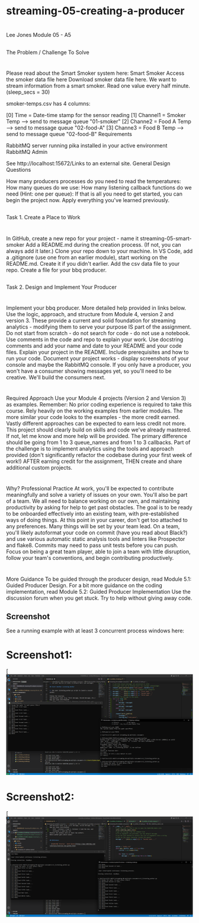 # streaming-05-creating-a-producer

#
Lee Jones 
Module 05 - A5

##
The Problem / Challenge To Solve
#
Please read about the Smart Smoker system here: Smart Smoker
Access the smoker data file here Download smoker data file here.
We want to stream information from a smart smoker. Read one value every half minute. (sleep_secs = 30)

smoker-temps.csv has 4 columns:

[0] Time = Date-time stamp for the sensor reading
[1] Channel1 = Smoker Temp --> send to message queue "01-smoker"
[2] Channe2 = Food A Temp --> send to message queue "02-food-A"
[3] Channe3 = Food B Temp --> send to message queue "02-food-B"
Requirements

RabbitMQ server running
pika installed in your active environment
RabbitMQ Admin

See http://localhost:15672/Links to an external site.
General Design Questions

How many producers processes do you need to read the temperatures:
How many queues do we use: 
How many listening callback functions do we need (Hint: one per queue): 
If that is all you need to get started, you can begin the project now. Apply everything you've learned previously. 

##
Task 1. Create a Place to Work
#
In GitHub, create a new repo for your project - name it streaming-05-smart-smoker
Add a README.md during the creation process. (If not, you can always add it later.)
Clone your repo down to your machine. 
In VS Code, add a .gitignore (use one from an earlier module), start working on the README.md. Create it if you didn't earlier.
Add the csv data file to your repo. 
Create a file for your bbq producer.
##
Task 2. Design and Implement Your Producer
#
Implement your bbq producer. More detailed help provided in links below. 
Use the logic, approach, and structure from Module 4, version 2 and version 3.
These provide a current and solid foundation for streaming analytics - modifying them to serve your purpose IS part of the assignment.
Do not start from scratch - do not search for code - do not use a notebook.
Use comments in the code and repo to explain your work. 
Use docstring comments and add your name and date to your README and your code files. 
Explain your project in the README. Include prerequisites and how to run your code. 
Document your project works - display screenshots of your console and maybe the RabbitMQ console. 
If you only have a producer, you won't have a consumer showing messages yet, so you'll need to be creative. We'll build the consumers next.
#
Required Approach
Use your Module 4 projects (Version 2 and Version 3) as examples.
Remember: No prior coding experience is required to take this course. Rely heavily on the working examples from earlier modules. 
The more similar your code looks to the examples - the more credit earned.
Vastly different approaches can be expected to earn less credit not more.
This project should clearly build on skills and code we've already mastered. If not, let me know and more help will be provided. 
The primary difference should be going from 1 to 3 queue_names and from 1 to 3 callbacks. 
Part of the challenge is to implement analytics using the tools and approach provided (don't significantly refactor the codebase during your first week of work!) 
AFTER earning credit for the assignment, THEN create and share additional custom projects. 
 
#
Why? Professional Practice
At work, you'll be expected to contribute meaningfully and solve a variety of issues on your own.
You'll also be part of a team. We all need to balance working on our own, and maintaining productivity by asking for help to get past obstacles.
The goal is to be ready to be onboarded effectively into an existing team, with pre-established ways of doing things.
At this point in your career, don't get too attached to any preferences.
Many things will be set by your team lead.
On a team, you'll likely autoformat your code on commit (have you read about Black?) and use various automatic static analysis tools and linters like Prospector and flake8. Commits may need to pass unit tests before you can push. 
Focus on being a great team player, able to join a team with little disruption, follow your team's conventions, and begin contributing productively. 
 
#
More Guidance
To be guided through the producer design, read Module 5.1: Guided Producer Design.
For a bit more guidance on the coding implementation, read Module 5.2: Guided Producer Implementation
Use the discussion forum when you get stuck.
Try to help without giving away code. 






## Screenshot

See a running example with at least 3 concurrent process windows here:

# Screenshot1: 
[![Screenshot 1](https://github.com/IamLimaEchoEcho/streaming-04-multiple-consumers/blob/main/Screenshot1.png "Lee Jones")
# Screenshot2: 
[![Screenshot 2](https://github.com/IamLimaEchoEcho/streaming-04-multiple-consumers/blob/main/Screenshot2.png "Lee Jones")